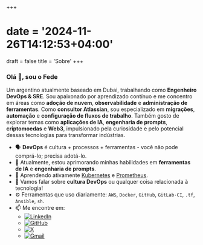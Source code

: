 +++
# date = '2024-11-26T14:12:53+04:00'
draft = false
title = 'Sobre'
+++

### Olá 👋, sou o Fede

Um argentino atualmente baseado em Dubai, trabalhando como **Engenheiro DevOps & SRE**. Sou apaixonado por aprendizado contínuo e me concentro em áreas como **adoção de nuvem**, **observabilidade** e **administração de ferramentas**. Como **consultor Atlassian**, sou especializado em **migrações**, **automação** e **configuração de fluxos de trabalho**. Também gosto de explorar temas como **aplicações de IA**, **engenharia de prompts**, **criptomoedas** e **Web3**, impulsionado pela curiosidade e pelo potencial dessas tecnologias para transformar indústrias.

- 🗣 **DevOps** é cultura + processos + ferramentas - você não pode comprá-lo; precisa adotá-lo.
- 🚀 Atualmente, estou aprimorando minhas habilidades em **ferramentas de IA** e **engenharia de prompts**.
- 🌱 Aprendendo ativamente [Kubernetes](https://kubernetes.io/) e [Prometheus](https://prometheus.io/).
- 💬 Vamos falar sobre **cultura DevOps** ou qualquer coisa relacionada à tecnologia!
- ⚙️ Ferramentas que uso diariamente: `AWS`, `Docker`, `GitHub`, `GitLab-CI`, `.tf`, `Ansible`, `sh`.
- 📫 Me encontre em:
  - [![LinkedIn](https://img.shields.io/badge/-@fedesg-black?style=social&logo=LinkedIn)](https://www.linkedin.com/in/fedesg/en/)
  - [![GitHub](https://img.shields.io/badge/-@fedesg-black?style=social&logo=GitHub)](https://github.com/fedesg/)
  - [![X](https://img.shields.io/badge/-@fedesg-black?style=social&logo=x)](https://x.com/fedesg/)
  - [![Gmail](https://img.shields.io/badge/-fedesg-black?style=social&logo=gmail)](mailto:fedesg@gmail.com)